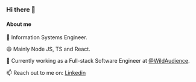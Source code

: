 ### Hi there 👋

<!--
**franco-fiorotto/franco-fiorotto** is a ✨ _special_ ✨ repository because its `README.md` (this file) appears on your GitHub profile.

Here are some ideas to get you started:

- 🔭 I’m currently working on ...
- 🌱 I’m currently learning ...
- 👯 I’m looking to collaborate on ...
- 🤔 I’m looking for help with ...
- 💬 Ask me about ...
- 📫 How to reach me: ...
- 😄 Pronouns: ...
- ⚡ Fun fact: ...
-->

#### About me
🌱 Information Systems Engineer.

😄 Mainly Node JS, TS and React.

🔭 Currently working as a Full-stack Software Engineer at [@WildAudience](https://wildaudience.com/).

📫 Reach out to me on: [Linkedin](https://www.linkedin.com/in/franco-fiorotto/)


